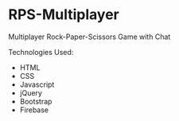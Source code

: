 # RPS-Multiplayer

Multiplayer Rock-Paper-Scissors Game with Chat

Technologies Used: <br />
- HTML 
- CSS
- Javascript
- jQuery 
- Bootstrap
- Firebase
